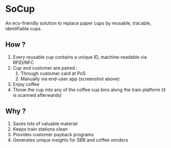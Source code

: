 # SoCup
An eco-friendly solution to replace paper cups by reusable, tracable, identifiable cups.

## How ?
1. Every reusable cup contains a unique ID, machine-readable via RFID/NFC
2. Cup and customer are paired :
    1. Through customer card at PoS
    2. Manually via end-user app (screenshot above)
3. Enjoy coffee
4. Throw the cup into any of the coffee cup bins along the train platform (it is scanned afterwards)

## Why ?
1. Saves lots of valuable material
2. Keeps train stations clean
3. Provides customer payback programs
4. Generates unique insights for SBB and coffee vendors